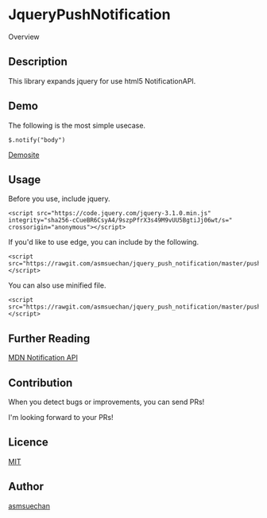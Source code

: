 JqueryPushNotification
====

Overview

## Description
This library expands jquery for use html5 NotificationAPI.

## Demo
The following is the most simple usecase.
```
$.notify("body")
```

[Demosite](https://asmsuechan.github.io/jquery_push_notification/)

## Usage
Before you use, include jquery.
```
<script src="https://code.jquery.com/jquery-3.1.0.min.js" integrity="sha256-cCueBR6CsyA4/9szpPfrX3s49M9vUU5BgtiJj06wt/s=" crossorigin="anonymous"></script>
```

If you'd like to use edge, you can include by the following.
```
<script src="https://rawgit.com/asmsuechan/jquery_push_notification/master/push_notification.js"></script>
```

You can also use minified file.
```
<script src="https://rawgit.com/asmsuechan/jquery_push_notification/master/push_notification.min.js"></script>
```

## Further Reading
[MDN Notification API](https://developer.mozilla.org/ja/docs/Web/API/Notifications_API)

## Contribution
When you detect bugs or improvements, you can send PRs!

I'm looking forward to your PRs!

## Licence

[MIT](https://github.com/asmsuechan/jquery_push_notification/blob/master/LICENCE)

## Author

[asmsuechan](https://github.com/asmsuechan)
